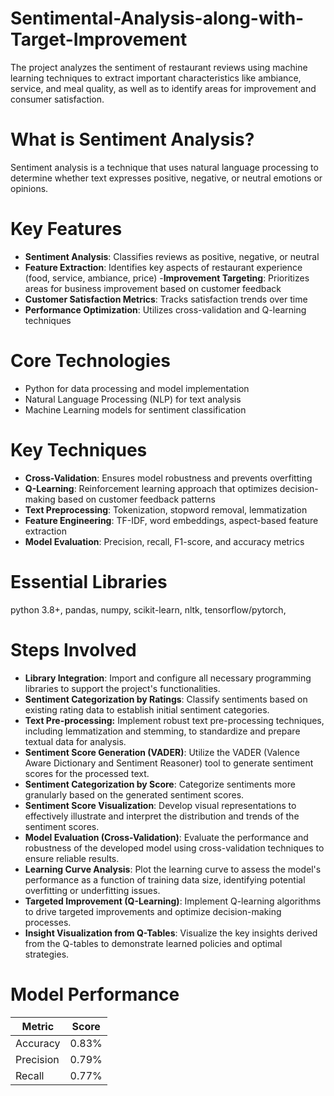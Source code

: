 # Sentimental-Analysis-along-with-Target-Improvement
The project analyzes the sentiment of restaurant reviews using machine learning techniques to extract important characteristics like ambiance, service, and meal quality, as well as to identify areas for improvement and consumer satisfaction.

# What is Sentiment Analysis?
Sentiment analysis is a technique that uses natural language processing to determine whether text expresses positive, negative, or neutral emotions or opinions.

# Key Features

- **Sentiment Analysis**: Classifies reviews as positive, negative, or neutral
- **Feature Extraction**: Identifies key aspects of restaurant experience (food, service, ambiance, price)
-**Improvement Targeting**: Prioritizes areas for business improvement based on customer feedback
- **Customer Satisfaction Metrics**: Tracks satisfaction trends over time
- **Performance Optimization**: Utilizes cross-validation and Q-learning techniques

# Core Technologies

- Python for data processing and model implementation
- Natural Language Processing (NLP) for text analysis
- Machine Learning models for sentiment classification

# Key Techniques

- **Cross-Validation**: Ensures model robustness and prevents overfitting
- **Q-Learning**: Reinforcement learning approach that optimizes decision-making based on customer feedback patterns
- **Text Preprocessing**: Tokenization, stopword removal, lemmatization
- **Feature Engineering**: TF-IDF, word embeddings, aspect-based feature extraction
- **Model Evaluation**: Precision, recall, F1-score, and accuracy metrics

# Essential Libraries

python 3.8+,
pandas,
numpy,
scikit-learn,
nltk,
tensorflow/pytorch,

# Steps Involved

- **Library Integration**: Import and configure all necessary programming libraries to support the project's functionalities.
- **Sentiment Categorization by Ratings**: Classify sentiments based on existing rating data to establish initial sentiment categories.
- **Text Pre-processing:** Implement robust text pre-processing techniques, including lemmatization and stemming, to standardize and prepare textual data for analysis.
- **Sentiment Score Generation (VADER)**: Utilize the VADER (Valence Aware Dictionary and Sentiment Reasoner) tool to generate sentiment scores for the processed text.
- **Sentiment Categorization by Score**: Categorize sentiments more granularly based on the generated sentiment scores.
- **Sentiment Score Visualization**: Develop visual representations to effectively illustrate and interpret the distribution and trends of the sentiment scores.
- **Model Evaluation (Cross-Validation)**: Evaluate the performance and robustness of the developed model using cross-validation techniques to ensure reliable results.
- **Learning Curve Analysis**: Plot the learning curve to assess the model's performance as a function of training data size, identifying potential overfitting or underfitting issues.
- **Targeted Improvement (Q-Learning)**: Implement Q-learning algorithms to drive targeted improvements and optimize decision-making processes.
- **Insight Visualization from Q-Tables**: Visualize the key insights derived from the Q-tables to demonstrate learned policies and optimal strategies.

# Model Performance

|Metric    |Score |
|----------|------|
|Accuracy  |0.83% |
|Precision |0.79% |
|Recall    |0.77% |
